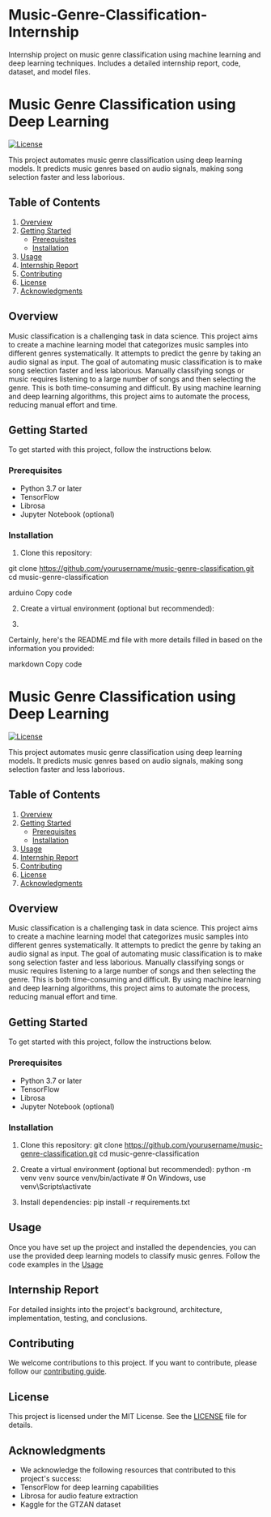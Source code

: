# Music-Genre-Classification-Internship
Internship project on music genre classification using machine learning and deep learning techniques. Includes a detailed internship report, code, dataset, and model files.


# Music Genre Classification using Deep Learning

[![License](https://img.shields.io/badge/License-MIT-blue.svg)](LICENSE)

This project automates music genre classification using deep learning models. It predicts music genres based on audio signals, making song selection faster and less laborious.

## Table of Contents
1. [Overview](#overview)
2. [Getting Started](#getting-started)
    - [Prerequisites](#prerequisites)
    - [Installation](#installation)
3. [Usage](#usage)
4. [Internship Report](#internship-report)
5. [Contributing](#contributing)
6. [License](#license)
7. [Acknowledgments](#acknowledgments)

## Overview
Music classification is a challenging task in data science. This project aims to create a machine learning model that categorizes music samples into different genres systematically. It attempts to predict the genre by taking an audio signal as input. The goal of automating music classification is to make song selection faster and less laborious. Manually classifying songs or music requires listening to a large number of songs and then selecting the genre. This is both time-consuming and difficult. By using machine learning and deep learning algorithms, this project aims to automate the process, reducing manual effort and time.

## Getting Started
To get started with this project, follow the instructions below.

### Prerequisites
- Python 3.7 or later
- TensorFlow
- Librosa
- Jupyter Notebook (optional)

### Installation
1. Clone this repository:

git clone https://github.com/yourusername/music-genre-classification.git
cd music-genre-classification

arduino
Copy code

2. Create a virtual environment (optional but recommended):

3. 
Certainly, here's the README.md file with more details filled in based on the information you provided:

markdown
Copy code
# Music Genre Classification using Deep Learning

[![License](https://img.shields.io/badge/License-MIT-blue.svg)](LICENSE)

This project automates music genre classification using deep learning models. It predicts music genres based on audio signals, making song selection faster and less laborious.

## Table of Contents
1. [Overview](#overview)
2. [Getting Started](#getting-started)
    - [Prerequisites](#prerequisites)
    - [Installation](#installation)
3. [Usage](#usage)
4. [Internship Report](#internship-report)
5. [Contributing](#contributing)
6. [License](#license)
7. [Acknowledgments](#acknowledgments)

## Overview
Music classification is a challenging task in data science. This project aims to create a machine learning model that categorizes music samples into different genres systematically. It attempts to predict the genre by taking an audio signal as input. The goal of automating music classification is to make song selection faster and less laborious. Manually classifying songs or music requires listening to a large number of songs and then selecting the genre. This is both time-consuming and difficult. By using machine learning and deep learning algorithms, this project aims to automate the process, reducing manual effort and time.

## Getting Started
To get started with this project, follow the instructions below.

### Prerequisites
- Python 3.7 or later
- TensorFlow
- Librosa
- Jupyter Notebook (optional)

### Installation
1. Clone this repository:
git clone https://github.com/yourusername/music-genre-classification.git
cd music-genre-classification


2. Create a virtual environment (optional but recommended):
python -m venv venv
source venv/bin/activate # On Windows, use venv\Scripts\activate


3. Install dependencies:
   pip install -r requirements.txt

## Usage
Once you have set up the project and installed the dependencies, you can use the provided deep learning models to classify music genres. Follow the code examples in the [Usage](#usage)

## Internship Report
For detailed insights into the project's background, architecture, implementation, testing, and conclusions.

## Contributing
We welcome contributions to this project. If you want to contribute, please follow our [contributing guide](CONTRIBUTING.md).

## License
This project is licensed under the MIT License. See the [LICENSE](LICENSE) file for details.

## Acknowledgments
- We acknowledge the following resources that contributed to this project's success:
- TensorFlow for deep learning capabilities
- Librosa for audio feature extraction
- Kaggle for the GTZAN dataset
